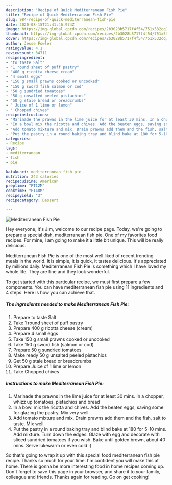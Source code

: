 ```yaml
---
description: "Recipe of Quick Mediterranean Fish Pie"
title: "Recipe of Quick Mediterranean Fish Pie"
slug: 984-recipe-of-quick-mediterranean-fish-pie
date: 2020-08-15T21:41:46.974Z
image: https://img-global.cpcdn.com/recipes/2b3028b5717f4f54/751x532cq70/mediterranean-fish-pie-recipe-main-photo.jpg
thumbnail: https://img-global.cpcdn.com/recipes/2b3028b5717f4f54/751x532cq70/mediterranean-fish-pie-recipe-main-photo.jpg
cover: https://img-global.cpcdn.com/recipes/2b3028b5717f4f54/751x532cq70/mediterranean-fish-pie-recipe-main-photo.jpg
author: Jesse Fowler
ratingvalue: 4.1
reviewcount: 34711
recipeingredient:
- "to taste Salt"
- "1 round sheet of puff pastry"
- "400 g ricotta cheese cream"
- "4 small eggs"
- "150 g small prawns cooked or uncooked"
- "150 g sword fish salmon or cod"
- "50 g sundried tomatoes"
- "50 g unsalted peeled pistachios"
- "50 g stale bread or breadcrumbs"
- " Juice of 1 lime or lemon"
- " Chopped chives"
recipeinstructions:
- "Marinade the prawns in the lime juice for at least 30 mins. In a chopper, whizz up tomatoes, pistachios and bread"
- "In a bowl mix the ricotta and chives. Add the beaten eggs, saving some for glazing the pastry. Mix very well"
- "Add tomato mixture and mix. Drain prawns add them and the fish, salt to taste. Mix well."
- "Put the pastry in a round baking tray and blind bake at 180 for 5-10 mins. Add mixture. Turn down the edges. Glaze with egg and decorate with sliced sundried tomatoes if you wish. Bake until golden brown, about 40 mins. Serve lukewarm or even cold :)"
categories:
- Recipe
tags:
- mediterranean
- fish
- pie

katakunci: mediterranean fish pie 
nutrition: 243 calories
recipecuisine: American
preptime: "PT12M"
cooktime: "PT48M"
recipeyield: "3"
recipecategory: Dessert

---
```



![Mediterranean Fish Pie](https://img-global.cpcdn.com/recipes/2b3028b5717f4f54/751x532cq70/mediterranean-fish-pie-recipe-main-photo.jpg)

Hey everyone, it's Jim, welcome to our recipe page. Today, we're going to prepare a special dish, mediterranean fish pie. One of my favorites food recipes. For mine, I am going to make it a little bit unique. This will be really delicious.

Mediterranean Fish Pie is one of the most well liked of recent trending meals in the world. It is simple, it is quick, it tastes delicious. It's appreciated by millions daily. Mediterranean Fish Pie is something which I have loved my whole life. They are fine and they look wonderful.




To get started with this particular recipe, we must first prepare a few components. You can have mediterranean fish pie using 11 ingredients and 4 steps. Here is how you can achieve that.

<!--inarticleads1-->

##### The ingredients needed to make Mediterranean Fish Pie:

1. Prepare to taste Salt
1. Take 1 round sheet of puff pastry
1. Prepare 400 g ricotta cheese (cream)
1. Prepare 4 small eggs
1. Take 150 g small prawns cooked or uncooked
1. Take 150 g sword fish (salmon or cod)
1. Prepare 50 g sundried tomatoes
1. Make ready 50 g unsalted peeled pistachios
1. Get 50 g stale bread or breadcrumbs
1. Prepare  Juice of 1 lime or lemon
1. Take  Chopped chives




<!--inarticleads2-->

##### Instructions to make Mediterranean Fish Pie:

1. Marinade the prawns in the lime juice for at least 30 mins. In a chopper, whizz up tomatoes, pistachios and bread
1. In a bowl mix the ricotta and chives. Add the beaten eggs, saving some for glazing the pastry. Mix very well
1. Add tomato mixture and mix. Drain prawns add them and the fish, salt to taste. Mix well.
1. Put the pastry in a round baking tray and blind bake at 180 for 5-10 mins. Add mixture. Turn down the edges. Glaze with egg and decorate with sliced sundried tomatoes if you wish. Bake until golden brown, about 40 mins. Serve lukewarm or even cold :)




So that's going to wrap it up with this special food mediterranean fish pie recipe. Thanks so much for your time. I'm confident you will make this at home. There is gonna be more interesting food in home recipes coming up. Don't forget to save this page in your browser, and share it to your family, colleague and friends. Thanks again for reading. Go on get cooking!

